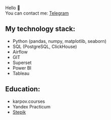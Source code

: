 Hello 👋  
You can contact me: [Telegram](https://t.me/jgd18)

## My technology stack:

- Python (pandas, numpy, matplotlib, seaborn)
- SQL (PostgreSQL, ClickHouse)
- Airflow
- GIT
- Superset
- Power BI
- Tableau 

## Education:

- karpov.courses
- Yandex Practicum
- [Stepik](https://stepik.org/users/444753178)

<!---
yanb1831/yanb1831 is a ✨ special ✨ repository because its `README.md` (this file) appears on your GitHub profile.
You can click the Preview link to take a look at your changes.
--->
